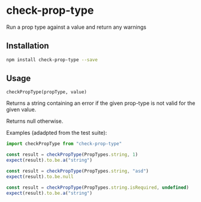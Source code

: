 # check-prop-type

Run a prop type against a value and return any warnings


## Installation

```sh
npm install check-prop-type --save
```


## Usage

```
checkPropType(propType, value)
```

Returns a string containing an error if the given prop-type is not valid for the given value.

Returns null otherwise.

Examples (adadpted from the test suite):

```js
import checkPropType from "check-prop-type"

const result = checkPropType(PropTypes.string, 1)
expect(result).to.be.a("string")

const result = checkPropType(PropTypes.string, "asd")
expect(result).to.be.null

const result = checkPropType(PropTypes.string.isRequired, undefined)
expect(result).to.be.a("string")
```
